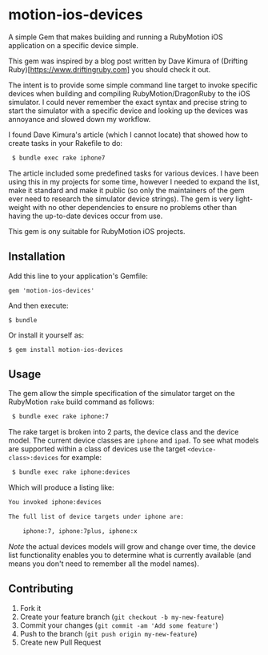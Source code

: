 # motion-ios-devices

A simple Gem that makes building and running a RubyMotion iOS application on a specific device simple.

This gem was inspired by a blog post written by Dave Kimura of (Drifting Ruby)[https://www.driftingruby.com] you should check it out.

The intent is to provide some simple command line target to invoke specific devices when building and compiling RubyMotion/DragonRuby to the iOS simulator. I could never remember the exact syntax and precise string to start the simulator with a specific device and looking up the devices was annoyance and slowed down my workflow.

I found Dave Kimura's article (which I cannot locate) that showed how to create tasks in your Rakefile to do: 
```bash
 $ bundle exec rake iphone7
```
The article included some predefined tasks for various devices. I have been using this in my projects for some time, however I needed to expand the list, make it standard and make it public (so only the maintainers of the gem ever need to research the simulator device strings). The gem is very light-weight with no other dependencies to ensure no problems other than having the up-to-date devices occur from use.

This gem is ony suitable for RubyMotion iOS projects.

## Installation

Add this line to your application's Gemfile:

    gem 'motion-ios-devices'

And then execute:

    $ bundle

Or install it yourself as:

    $ gem install motion-ios-devices

## Usage

The gem allow the simple specification of the simulator target on the RubyMotion `rake` build command as follows:

```bash
 $ bundle exec rake iphone:7
```

The rake target is broken into 2 parts, the device class and the device model. The current device classes are `iphone` and `ipad`. To see what models are supported within a class of devices use the target `<device-class>:devices` for example:
```bash
 $ bundle exec rake iphone:devices
```
Which will produce a listing like:
```bash
You invoked iphone:devices

The full list of device targets under iphone are:

    iphone:7, iphone:7plus, iphone:x

```

*Note* the actual devices models will grow and change over time, the device list functionality enables you to determine what is currently available (and means you don't need to remember all the model names).

## Contributing

1. Fork it
2. Create your feature branch (`git checkout -b my-new-feature`)
3. Commit your changes (`git commit -am 'Add some feature'`)
4. Push to the branch (`git push origin my-new-feature`)
5. Create new Pull Request
